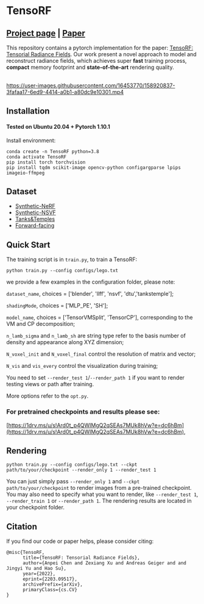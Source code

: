 # TensoRF
## [Project page](https://apchenstu.github.io/TensoRF/) |  [Paper](https://arxiv.org/abs/2203.09517)
This repository contains a pytorch implementation for the paper: [TensoRF: Tensorial Radiance Fields](https://arxiv.org/abs/2103.15595). Our work present a novel approach to model and reconstruct radiance fields, which achieves super
**fast** training process, **compact** memory footprint and **state-of-the-art** rendering quality.<br><br>


https://user-images.githubusercontent.com/16453770/158920837-3fafaa17-6ed9-4414-a0b1-a80dc9e10301.mp4
## Installation

#### Tested on Ubuntu 20.04 + Pytorch 1.10.1 

Install environment:
```
conda create -n TensoRF python=3.8
conda activate TensoRF
pip install torch torchvision
pip install tqdm scikit-image opencv-python configargparse lpips imageio-ffmpeg
```


## Dataset
* [Synthetic-NeRF](https://drive.google.com/drive/folders/128yBriW1IG_3NJ5Rp7APSTZsJqdJdfc1) 
* [Synthetic-NSVF](https://dl.fbaipublicfiles.com/nsvf/dataset/Synthetic_NSVF.zip)
* [Tanks&Temples](https://dl.fbaipublicfiles.com/nsvf/dataset/TanksAndTemple.zip)
* [Forward-facing](https://drive.google.com/drive/folders/128yBriW1IG_3NJ5Rp7APSTZsJqdJdfc1)



## Quick Start
The training script is in `train.py`, to train a TensoRF:

```
python train.py --config configs/lego.txt
```


we provide a few examples in the configuration folder, please note:

 `dataset_name`, choices = ['blender', 'llff', 'nsvf', 'dtu','tankstemple'];

 `shadingMode`, choices = ['MLP_PE', 'SH'];

 `model_name`, choices = ['TensorVMSplit', 'TensorCP'], corresponding to the VM and CP decomposition;

 `n_lamb_sigma` and `n_lamb_sh` are string type refer to the basis number of density and appearance along XYZ
dimension;

 `N_voxel_init` and `N_voxel_final` control the resolution of matrix and vector;

 `N_vis` and `vis_every` control the visualization during training;


  You need to set `--render_test 1`/`--render_path 1` if you want to render testing views or path after training. 

More options refer to the `opt.py`. 

### For pretrained checkpoints and results please see:
[https://1drv.ms/u/s!Ard0t_p4QWIMgQ2qSEAs7MUk8hVw?e=dc6hBm](https://1drv.ms/u/s!Ard0t_p4QWIMgQ2qSEAs7MUk8hVw?e=dc6hBm),



## Rendering

```
python train.py --config configs/lego.txt --ckpt path/to/your/checkpoint --render_only 1 --render_test 1
```

You can just simply pass `--render_only 1` and `--ckpt path/to/your/checkpoint` to render images from a pre-trained
checkpoint. You may also need to specify what you want to render, like `--render_test 1`, `--render_train 1` or `--render_path 1`.
The rendering results are located in your checkpoint folder.

## Citation
If you find our code or paper helps, please consider citing:
```
@misc{TensoRF,
      title={TensoRF: Tensorial Radiance Fields},
      author={Anpei Chen and Zexiang Xu and Andreas Geiger and and Jingyi Yu and Hao Su},
      year={2022},
      eprint={2203.09517},
      archivePrefix={arXiv},
      primaryClass={cs.CV}
}
```
